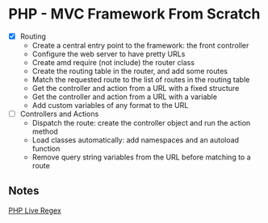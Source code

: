 
# PHP - MVC Framework From Scratch

- [x] Routing
  - Create a central entry point to the framework: the front controller
  - Configure the web server to have pretty URLs
  - Create amd require (not include) the router class
  - Create the routing table in the router, and add some routes
  - Match the requested route to the list of routes in the routing table
  - Get the controller and action from a URL with a fixed structure
  - Get the controller and action from a URL with a variable
  - Add custom variables of any format to the URL
- [ ] Controllers and Actions
  - Dispatch the route: create the controller object and run the action method
  - Load classes automatically: add namespaces and an autoload function
  - Remove query string variables from the URL before matching to a route



## Notes

[PHP Live Regex](https://www.phpliveregex.com/)